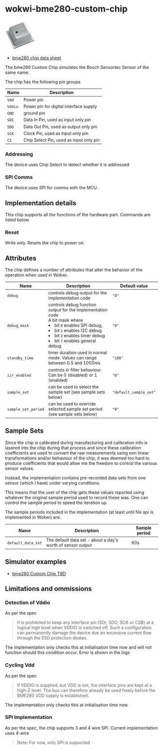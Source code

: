 # wokwi-bme280-custom-chip
<img src="bme280.jpg" width="100" height="100"/>

- [bme280 chip data sheet](https://www.bosch-sensortec.com/media/boschsensortec/downloads/datasheets/bst-bme280-ds002.pdf)

The bme280 Custom Chip simulates the Bosch Sensortec Sensor of the same name. 


The chip has the following pin groups

| Name         | Description                                            |
| ------------ | ------------------------------------------------------ |
| `Vdd`   | Power pin          |
| `Vddio`   | Power pin for digital interface supply          |
| `GND`     | ground pin                        |
| `SDI`      | Data In Pin, used as input only pin           |
| `SDO`      | Data Out Pin, used as output only pin           |
| `SCK`      | Clock Pin, used as input only pin           |
| `CS`      | Chip Select Pin, used as input only pin           |


### Addressing
The device uses Chip Select to detect whether it is addressed

### SPI Comms 
The device uses SPI for comms with the MCU. 


## Implementation details
This chip supports all the functions of the hardware part. Commands are listed below

### Reset 
Write only. Resets the chip to power on. 


## Attributes
The chip defines a number of attributes that alter the behavior of the  operation when used in Wokwi. 

| Name         | Description                                            | Default value             |
| ------------ | ------------------------------------------------------ | ------------------------- |
| <span id="debug">`debug`</span>   |  controls debug output for the implementation code | `"0"`                 |
| <span id="debug_mask">`debug_mask`</span>   |  controls debug function output for the implementation code<br> A bit mask where<br><li>bit `0` enables SPI debug, <li> bit `1` enables I2C debug<li> bit `2` enables timer debug <li> bit `7` enables general debug | `"0"`                 |
| <span id="sb_time">`standby_time`</span>   |  timer duration used in normal mode. Values can range between 0.5 and 1000ms | `"100"`                 |
| <span id="iir_enabled">`iir_enabled`</span>   |  controls iir filter behaviour. Can be 0 (disabled) or 1 (enabled) | `"0"`                 |
| <span id="sample_set">`sample_set`</span>   |  can be used to select the sample set (see sample sets below) | `"default_sample_set"`                 |
| <span id="sample_set_period">`sample_set_period`</span>   |  can be used to override selected sample set period (see sample sets below) | `"0"`                 |

## Sample Sets
Since the chip is calibrated during manufacturing and calibration info is lasered into the chip during
that process and since these calibration coefficients are used to convert the raw measurements using 
non linear transformations and/or behaviour of the chip, it was deemed too hard to produce coefficients
that would allow me the freedom to control the various sensor values.

Instead, the implementation contains pre-recorded data sets from one sensor (which I have) under 
varying conditions. 

This means that the user of the chip gets these values reported using whatever the original sample 
period used to record these was. One can control the sample period to speed the iteration up.

The sample periods included in the implementation (at least until file api is implemented in Wokwi) are:

| Name         | Description                                            | Sample period             |
| ------------ | ------------------------------------------------------ | ------------------------- |
| <span id="default_data_set">`default_data_set`</span>   |  The default data set - about a day's worth of sensor output | 60s


## Simulator examples

- [bme280 Custom Chip TBD ](https://wokwi.com/projects/351988519016596045)

##  Limitations and ommissions

### Detection of Vddio
As per the spec 
> It is prohibited to keep any interface pin (SDI, SDO, SCK or CSB) at a logical high level when VDDIO is
> switched off. Such a configuration can permanently damage the device due an excessive current flow through the ESD protection diodes. 

The implementation only checks this at initialisation time now and will 
not function should this condition occur. Error is shown in the logs


### Cycling Vdd
As per the spec 
> If VDDIO is supplied, but VDD is not, the interface pins are kept at a high-Z level. The bus can therefore
> already be used freely before the BME280 VDD supply is established. 

The implementation only checks this at initialisation time now.

### SPI Implementation
As per the spec, the chip supports 3 and 4 wire SPI. Current implementation uses 4-wire

> Note: For now, only SPI is supported
